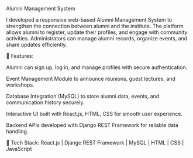 Alumni Management System

I developed a responsive web-based Alumni Management System to strengthen the connection between alumni and the institute. The platform allows alumni to register, update their profiles, and engage with community activities. Administrators can manage alumni records, organize events, and share updates efficiently.

🔹 Features:

Alumni can sign up, log in, and manage profiles with secure authentication.

Event Management Module to announce reunions, guest lectures, and workshops.

Database Integration (MySQL) to store alumni data, events, and communication history securely.

Interactive UI built with React.js, HTML, CSS for smooth user experience.

Backend APIs developed with Django REST Framework for reliable data handling.

🔹 Tech Stack: React.js | Django REST Framework | MySQL | HTML | CSS | JavaScript
